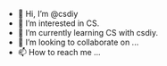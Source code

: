 - 👋 Hi, I’m @csdiy
- 👀 I’m interested in CS.
- 🌱 I’m currently learning CS with csdiy.
- 💞️ I’m looking to collaborate on ...
- 📫 How to reach me ...

<!---
csdiy/csdiy is a ✨ special ✨ repository because its `README.md` (this file) appears on your GitHub profile.
You can click the Preview link to take a look at your changes.
--->
